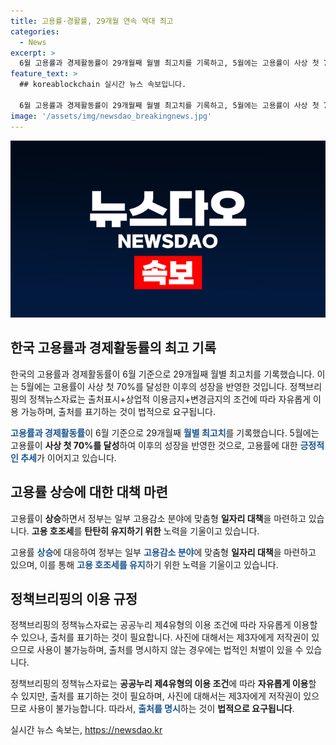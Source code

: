 ```yaml
---
title: 고용률·경활률, 29개월 연속 역대 최고
categories:
  - News
excerpt: >
  6월 고용률과 경제활동률이 29개월째 월별 최고치를 기록하고, 5월에는 고용률이 사상 첫 70%를 달성했습니다. 특히, 고용감소 분야에 맞춤형 일자리 대책을 펼치며 고용 호조세를 탄탄히 이어가고 있습니다. 이는 경제 상황에 긍정적인 영향을 미치며, 더 많은 성장을 기대할 수 있게 합니다.
feature_text: >
  ## koreablockchain 실시간 뉴스 속보입니다.

  6월 고용률과 경제활동률이 29개월째 월별 최고치를 기록하고, 5월에는 고용률이 사상 첫 70%를 달성했습니다. 특히, 고용감소 분야에 맞춤형 일자리 대책을 펼치며 고용 호조세를 탄탄히 이어가고 있습니다. 이는 경제 상황에 긍정적인 영향을 미치며, 더 많은 성장을 기대할 수 있게 합니다.
image: '/assets/img/newsdao_breakingnews.jpg'
---
```


<p><img src="/assets/img/newsdao_breakingnews.jpg" alt="koreablockchain 속보" /></p>

<h2 data-ke-size="size26">한국 고용률과 경제활동률의 최고 기록</h2>

<p>한국의 고용률과 경제활동률이 6월 기준으로 29개월째 월별 최고치를 기록했습니다. 이는 5월에는 고용률이 사상 첫 70%를 달성한 이후의 성장을 반영한 것입니다. 정책브리핑의 정책뉴스자료는 출처표시+상업적 이용금지+변경금지의 조건에 따라 자유롭게 이용 가능하며, 출처를 표기하는 것이 법적으로 요구됩니다.</p>

<p data-ke-size="size16"><b><span style="color: #1a5490;">고용률과 경제활동률</span></b>이 6월 기준으로 29개월째 <b><span style="color: #1a5490;">월별 최고치</span></b>를 기록했습니다. 5월에는 고용률이 <b>사상 첫 70%를 달성</b>하여 이후의 성장을 반영한 것으로, 고용률에 대한 <b><span style="color: #1a5490;">긍정적인 추세</span></b>가 이어지고 있습니다.</p>

<h2 data-ke-size="size26">고용률 상승에 대한 대책 마련</h2>

<p>고용률이 <b>상승</b>하면서 정부는 일부 고용감소 분야에 맞춤형 <b>일자리 대책</b>을 마련하고 있습니다. <b>고용 호조세</b>를 <b>탄탄히 유지하기 위한</b> 노력을 기울이고 있습니다.</p>

<p data-ke-size="size16">고용률 <b><span style="color: #1a5490;">상승</span></b>에 대응하여 정부는 일부 <b><span style="color: #1a5490;">고용감소 분야</span></b>에 맞춤형 <b>일자리 대책</b>을 마련하고 있으며, 이를 통해 <b><span style="color: #1a5490;">고용 호조세를 유지</span></b>하기 위한 노력을 기울이고 있습니다.</p>

<h2 data-ke-size="size26">정책브리핑의 이용 규정</h2>

<p>정책브리핑의 정책뉴스자료는 공공누리 제4유형의 이용 조건에 따라 자유롭게 이용할 수 있으나, 출처를 표기하는 것이 필요합니다. 사진에 대해서는 제3자에게 저작권이 있으므로 사용이 불가능하며, 출처를 명시하지 않는 경우에는 법적인 처벌이 있을 수 있습니다.</p>

<p data-ke-size="size16">정책브리핑의 정책뉴스자료는 <b>공공누리 제4유형의 이용 조건</b>에 따라 <b>자유롭게 이용</b>할 수 있지만, 출처를 표기하는 것이 필요하며, 사진에 대해서는 제3자에게 저작권이 있으므로 사용이 불가능합니다. 따라서, <b><span style="color: #1a5490;">출처를 명시</span></b>하는 것이 <b>법적으로 요구됩니다</b>.</p>
실시간 뉴스 속보는, <a href="https://newsdao.kr" rel="dofollow">https://newsdao.kr</a>


